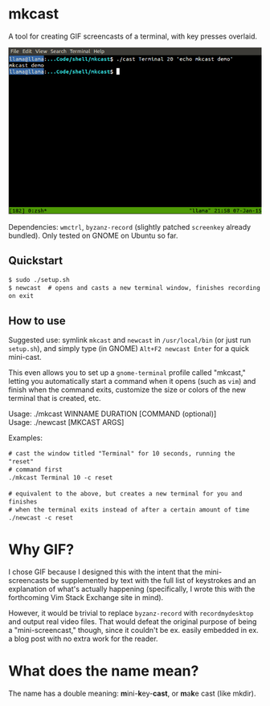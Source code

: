 # mkcast

A tool for creating GIF screencasts of a terminal, with key presses overlaid.

![](demo.gif)

Dependencies: `wmctrl`, `byzanz-record` (slightly patched `screenkey` already bundled). Only tested on GNOME on Ubuntu so far.

## Quickstart

    $ sudo ./setup.sh
    $ newcast  # opens and casts a new terminal window, finishes recording on exit

## How to use

Suggested use: symlink `mkcast` and `newcast` in `/usr/local/bin` (or just run `setup.sh`), and simply type (in GNOME) `Alt+F2 newcast Enter` for a quick mini-cast.

This even allows you to set up a `gnome-terminal` profile called "mkcast," letting you automatically start a command when it opens (such as `vim`) and finish when the command exits, customize the size or colors of the new terminal that is created, etc.

Usage: ./mkcast WINNAME DURATION [COMMAND (optional)]  
Usage: ./newcast [MKCAST ARGS]

Examples:

    # cast the window titled "Terminal" for 10 seconds, running the "reset"
    # command first
    ./mkcast Terminal 10 -c reset

    # equivalent to the above, but creates a new terminal for you and finishes
    # when the terminal exits instead of after a certain amount of time
    ./newcast -c reset

# Why GIF?

I chose GIF because I designed this with the intent that the mini-screencasts be supplemented by text with the full list of keystrokes and an explanation of what's actually happening (specifically, I wrote this with the forthcoming Vim Stack Exchange site in mind).

However, it would be trivial to replace `byzanz-record` with `recordmydesktop` and output real video files. That would defeat the original purpose of being a "mini-screencast," though, since it couldn't be ex. easily embedded in ex. a blog post with no extra work for the reader.

# What does the name mean?

The name has a double meaning: **m**ini-**k**ey-**cast**, or **m**a**k**e cast (like mkdir).
